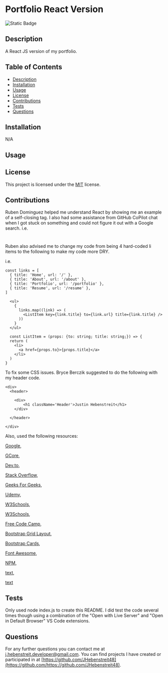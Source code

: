 # Portfolio React Version
![Static Badge](https://img.shields.io/badge/License-MIT-yellow)

  ## Description
  
A React JS version of my portfolio.

  ## Table of Contents

- [Description](#description)
- [Installation](#installation)
- [Usage](#usage)
- [License](#license)
- [Contributions](#contributions)
- [Tests](#tests)
- [Questions](#questions)

## Installation

N/A

## Usage



## License
  This project is licensed under the [MIT](https://opensource.org/license/MIT) license.

## Contributions

Ruben Dominguez helped me understand React by showing me an example of a self-closing tag. I also had some assistance from GitHub CoPilot chat when I got stuck on something and could not figure it out with a Google search.
i.e.
<h1></h1> 
</Navigation>

Ruben also advised me to change my code from being 4 hard-coded li items to the following to make my code more DRY.

i.e.

```
const links = [
  { title: 'Home', url: '/' },
  { title: 'About', url: '/about' },
  { title: 'Portfolio', url: '/portfolio' },
  { title: 'Resume', url: '/resume' },
]

  <ul>
    {
      links.map((link) => (
        <ListItem key={link.title} to={link.url} title={link.title} />
      ))
    }
  </ul>

  const ListItem = (props: {to: string; title: string;}) => {
  return (
    <li>
      <a href={props.to}>{props.title}</a>
    </li>
  )
}
```

To fix some CSS issues. Bryce Berczik suggested to do the following with my header code.

```
<div>
  <header>

    <div>
        <h1 className='Header'>Justin Hebenstreit</h1>
    </div>

  </header>

</div>
```

Also, used the following resources:

[Google](https://www.google.com/search?q=syntax+for+self-closing+HTML+tag+in+React+js&oq=syntax+for+self-closing+HTML+tag+in+React+js&gs_lcrp=EgZjaHJvbWUyBggAEEUYOTIHCAEQIRigATIHCAIQIRigATIHCAMQIRigATIHCAQQIRigATIHCAUQIRigAdIBCTEwOTM0ajBqN6gCALACAA&sourceid=chrome&ie=UTF-8),

[GCore](https://gcore.com/learning/customize-your-tsconfigjson-file-for-typescript/),

[Dev.to](<https://dev.to/itswillt/explaining-reacts-types-940#:~:text=FC%20(React.,were%20introduced%20and%20widely%20adopted.>),

[Stack Overflow](https://stackoverflow.com/questions/75944820/whats-the-correct-type-for-error-in-userouteerror-from-react-router-dom),

[Geeks For Geeks](https://www.geeksforgeeks.org/reactjs-keys/),

[Udemy](https://www.udemy.com/course/react-for-the-rest-of-us/learn/lecture/17883930#notes),

[W3Schools](https://www.w3schools.com/react/react_forms.asp),

[W3Schools](https://www.w3schools.com/tags/tryit.asp?filename=tryhtml_textarea),

[Free Code Camp](https://www.freecodecamp.org/news/how-to-use-html-to-open-link-in-new-tab/),

[Bootstrap Grid Layout](https://getbootstrap.com/docs/5.3/layout/grid/#example),

[Bootstrap Cards](https://getbootstrap.com/docs/5.3/components/card/),

[Font Awesome](https://docs.fontawesome.com/web/use-with/react/add-icons),

[NPM](https://www.npmjs.com/package/font-awesome),

[text](https://www.npmjs.com/package/netlify-cli),

[text](https://docs.netlify.com/routing/redirects/rewrites-proxies/#history-pushstate-and-single-page-apps)


## Tests

Only used node index.js to create this README. I did test the code several times though using a combination of the "Open with Live Server" and "Open in Default Browser" VS Code extensions.
  
## Questions

For any further questions you can contact me at [j.hebenstreit.developer@gmail.com](mailto:j.hebenstreit.developer@gmail.com). You can find projects I have created or participated in at [https://github.com/JHebenstreit48](https://github.com/https://github.com/JHebenstreit48).
